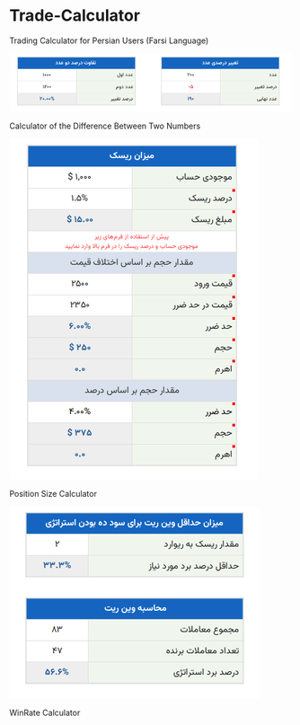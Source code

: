 # Trade-Calculator
Trading Calculator for Persian Users (Farsi Language)

![alt text](https://github.com/farshad991/Trade-Calculator/blob/main/src/assets/number_difference.png?raw=true)

Calculator of the Difference Between Two Numbers


![alt text](https://github.com/farshad991/Trade-Calculator/blob/main/src/assets/position_size.png?raw=true)

Position Size Calculator


![alt text](https://github.com/farshad991/Trade-Calculator/blob/main/src/assets/risk_to_eward.png?raw=true)

WinRate Calculator
